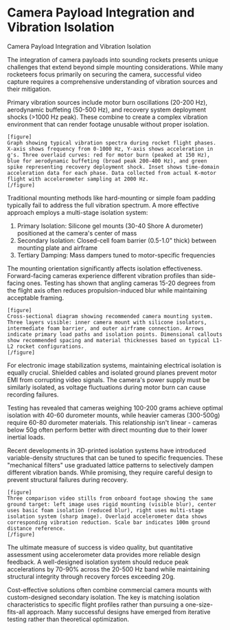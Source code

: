 # Camera Payload Integration and Vibration Isolation

Camera Payload Integration and Vibration Isolation

The integration of camera payloads into sounding rockets presents unique challenges that extend beyond simple mounting considerations. While many rocketeers focus primarily on securing the camera, successful video capture requires a comprehensive understanding of vibration sources and their mitigation.

Primary vibration sources include motor burn oscillations (20-200 Hz), aerodynamic buffeting (50-500 Hz), and recovery system deployment shocks (>1000 Hz peak). These combine to create a complex vibration environment that can render footage unusable without proper isolation.

```
[figure]
Graph showing typical vibration spectra during rocket flight phases. X-axis shows frequency from 0-1000 Hz, Y-axis shows acceleration in g's. Three overlaid curves: red for motor burn (peaked at 150 Hz), blue for aerodynamic buffeting (broad peak 200-400 Hz), and green spike representing recovery deployment shock. Inset shows time-domain acceleration data for each phase. Data collected from actual K-motor flight with accelerometer sampling at 2000 Hz.
[/figure]
```

Traditional mounting methods like hard-mounting or simple foam padding typically fail to address the full vibration spectrum. A more effective approach employs a multi-stage isolation system:

1. Primary Isolation: Silicone gel mounts (30-40 Shore A durometer) positioned at the camera's center of mass
2. Secondary Isolation: Closed-cell foam barrier (0.5-1.0" thick) between mounting plate and airframe
3. Tertiary Damping: Mass dampers tuned to motor-specific frequencies

The mounting orientation significantly affects isolation effectiveness. Forward-facing cameras experience different vibration profiles than side-facing ones. Testing has shown that angling cameras 15-20 degrees from the flight axis often reduces propulsion-induced blur while maintaining acceptable framing.

```
[figure]
Cross-sectional diagram showing recommended camera mounting system. Three layers visible: inner camera mount with silicone isolators, intermediate foam barrier, and outer airframe connection. Arrows indicate primary load paths and isolation points. Dimensional callouts show recommended spacing and material thicknesses based on typical L1-L2 rocket configurations.
[/figure]
```

For electronic image stabilization systems, maintaining electrical isolation is equally crucial. Shielded cables and isolated ground planes prevent motor EMI from corrupting video signals. The camera's power supply must be similarly isolated, as voltage fluctuations during motor burn can cause recording failures.

Testing has revealed that cameras weighing 100-200 grams achieve optimal isolation with 40-60 durometer mounts, while heavier cameras (300-500g) require 60-80 durometer materials. This relationship isn't linear - cameras below 50g often perform better with direct mounting due to their lower inertial loads.

Recent developments in 3D-printed isolation systems have introduced variable-density structures that can be tuned to specific frequencies. These "mechanical filters" use graduated lattice patterns to selectively dampen different vibration bands. While promising, they require careful design to prevent structural failures during recovery.

```
[figure]
Three comparison video stills from onboard footage showing the same ground target: left image uses rigid mounting (visible blur), center uses basic foam isolation (reduced blur), right uses multi-stage isolation system (sharp image). Overlaid accelerometer data shows corresponding vibration reduction. Scale bar indicates 100m ground distance reference.
[/figure]
```

The ultimate measure of success is video quality, but quantitative assessment using accelerometer data provides more reliable design feedback. A well-designed isolation system should reduce peak accelerations by 70-90% across the 20-500 Hz band while maintaining structural integrity through recovery forces exceeding 20g.

Cost-effective solutions often combine commercial camera mounts with custom-designed secondary isolation. The key is matching isolation characteristics to specific flight profiles rather than pursuing a one-size-fits-all approach. Many successful designs have emerged from iterative testing rather than theoretical optimization.
